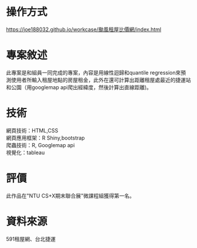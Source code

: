# 操作方式
https://joe188032.github.io/workcase/颱風租屋比價網/index.html

# 專案敘述 <br>
此專案是和組員一同完成的專案，內容是用線性迴歸和quantile regression來預測使用者所輸入租屋地點的房屋租金，此外在還可計算出距離租屋處最近的捷運站和公園（用googlemap api爬出經緯度，然後計算出直線距離)。

# 技術  <br>
網頁技術：HTML,CSS  <br>
網頁應用框架：R Shiny,bootstrap <br>
爬蟲技術：R, Googlemap api  <br>
視覺化：tableau  <br>

# 評價 <br>
此作品在"NTU CS+X期末聯合展"微課程組獲得第一名。

# 資料來源 <br>
591租屋網、台北捷運





